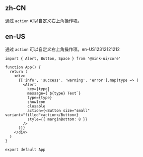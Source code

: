 ## zh-CN

通过 `action` 可以自定义右上角操作项。

## en-US

通过 `action` 可以自定义右上角操作项。en-US12312121212

```tsx
import { Alert, Button, Space } from '@mink-ui/core'

function App() {
  return (
    <div>
      {['info', 'success', 'warning', 'error'].map(type => (
        <Alert
          key={type}
          message={`${type} Text`}
          type={type}
          showIcon
          closable
          action={<Button size="small" variant="filled">action</Button>}
          style={{ marginBottom: 8 }}
        />
      ))}
    </div>
  )
}

export default App
```
